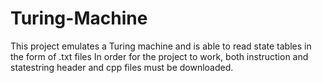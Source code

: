 # Turing-Machine
This project emulates a Turing machine and is able to read state tables in the form of .txt files
In order for the project to work, both instruction and statestring header and cpp files must be downloaded.
